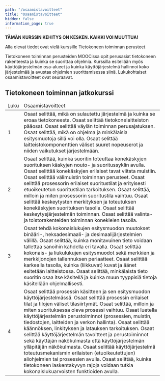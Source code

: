 ```yaml
---
path: "/osaamistavoitteet"
title: "Osaamistavoitteet"
hidden: false
information_page: true
---
```



**TÄMÄN KURSSIN KEHITYS ON KESKEN. KAIKKI VOI MUUTTUA!**

Alla olevat tiedot ovat vielä kurssille Tietokoneen toiminnan perusteet


Tietokoneen toiminnan perusteiden MOOCissa opit perusasiat tietokoneen rakenteesta ja kuinka se suorittaa ohjelmia. Kurssilla esitellään myös käyttöjärjestelmän osa-alueet ja kuinka käyttöjärjestelmä hallinnoi koko järjestelmää ja avustaa ohjelmien suorittamisessa siinä.
Lukukohtaiset osaamistavoitteet ovat seuraavat.

## Tietokoneen toiminnan jatkokurssi

<table>
    <thead>
    <tr>
        <td>Luku</td>
        <td>Osaamistavoitteet</td>
    </tr>
    </thead>
    <tbody>
    <tr>
        <td>1</td>
        <td>
Osaat selittää, mikä on sulautettu järjestelmä ja kuinka se eroaa tietokoneesta. Osaat selittää tietokonelaitteiston pääosat. Osaat selittää väylän toiminnan perusajatuksen. Osaat selittää, mikä on ohjelma ja minkälaisia esitysmuotoja sillä voi olla. Osaat selittää laitteistokomponenttien väliset suuret nopeuserot ja niiden vaikutukset järjestelmään.
        </td>
    </tr>
    <tr>
        <td>2</td>
        <td>
Osaat selittää, kuinka suoritin toteuttaa konekäskyjen suorituksen käskyjen nouto- ja suoritussyklin avulla. Osaat selittää konekäskyjen erilaiset tavat viitata muistiin. Osaat selittää välimuistin toiminnan perusteet. Osaat selittää prosessorin erilaiset suoritustilat ja erityisesti etuoikeutetun suoritustilan tarkoituksen. Osaat selittää, milloin ja miten prosessorin suoritustila vaihtuu. Osaat selittää keskeytysten merkityksen ja toteutuksen konekäskyjen suorituksen tasolla. Osaat selittää keskeytysjärjestelmän toiminnan. Osaat selittää valinta- ja toistorakenteiden toiminnan konekielen tasolla.
        </td>
    </tr>
    <tr>
        <td>3</td>
        <td>
Osaat tehdä kokonaislukujen esitysmuodon muutokset binääri-, heksadesimaali- ja desimaalijärjestelmien välillä. Osaat selittää, kuinka monitavuinen tieto voidaan tallettaa sanoihin kahdella eri tavalla. Osaat selittää kokonais- ja liukulukujen esitysmuodot sekä merkkien ja merkkijonojen tallennuksen periaatteet. Osaat selittää karkealla tasolla, kuinka (liikkuvat) kuvat ja äänet esitetään laitteistossa. Osaat selittää, minkälaista tieto suoritin osaa itse käsitellä ja kuinka muun tyyppisiä tietoja käsitellään ohjelmallisesti.
        </td>
    </tr>
    <tr>
        <td>4</td>
        <td>
Osaat selittää prosessin käsitteen ja sen esitysmuodon käyttöjärjestelmässä. Osaat selittää prosessin erilaiset tilat ja tilojen väliset tilasiirtymät. Osaat selittää, milloin ja miten suorituksessa oleva prosessi vaihtuu. Osaat luetella käyttöjärjestelmän perustoiminnot (prosessien, muistin, tiedostojen, laitteiden ja verkon hallinta). Osaat selittää käännöksen, linkityksen ja latauksen tarkoituksen. Osaat selittää käyttöjärjestelmän tavoitteet ja perustoiminnot sekä käyttäjän näkökulmasta että käyttöjärjestelmän ylläpitäjän näkökulmasta. Osaat selittää käyttöjärjestelmä toteutusmekanismin erilaisten (etuoikeutettujen) aliohjelmien tai prosessien avulla. Osaat selittää, kuinka tietokoneen laskentakyvyn rajoja voidaan tutkia kokonaislukuarvoisten funktioiden avulla.
        </td>
    </tr>
    </tbody>
</table>
